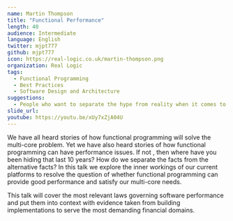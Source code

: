 ```yaml
---
name: Martin Thompson
title: "Functional Performance"
length: 40
audience: Intermediate
language: English
twitter: mjpt777
github: mjpt777
icon: https://real-logic.co.uk/martin-thompson.png
organization: Real Logic
tags:
  - Functional Programming
  - Best Practices
  - Software Design and Architecture
suggestions:
  - People who want to separate the hype from reality when it comes to functional programming and application performance.
slide_url:
youtube: https://youtu.be/xUy7xZjA04U
---
```

 We have all heard stories of how functional programming will solve the multi-core problem. Yet we have also heard stories of how functional programming can have performance issues.  If not , then where have you been hiding that last 10 years? How do we separate the facts from the alternative facts? In this talk we explore the inner workings of our current platforms to resolve the question of whether functional programming can provide good performance and satisfy our multi-core needs.
    
 This talk will cover the most relevant laws governing software performance and put them into context with evidence taken from building implementations to serve the most demanding financial domains.

